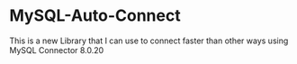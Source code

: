 # MySQL-Auto-Connect
This is a new Library that I can use to connect faster than other ways using MySQL Connector 8.0.20
